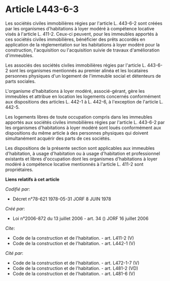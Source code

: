 # Article L443-6-3

Les sociétés civiles immobilières régies par l'article L. 443-6-2 sont créées par les organismes d'habitations à loyer modéré
à compétence locative visés à l'article L. 411-2. Ceux-ci peuvent, pour les immeubles apportés à ces sociétés civiles
immobilières, bénéficier des prêts accordés en application de la réglementation sur les habitations à loyer modéré pour la
construction, l'acquisition ou l'acquisition suivie de travaux d'amélioration d'immeubles. 

Les associés des sociétés civiles immobilières régies par l'article L. 443-6-2 sont les organismes mentionnés au premier
alinéa et les locataires personnes physiques d'un logement de l'immeuble social et détenteurs de parts sociales. 

L'organisme d'habitations à loyer modéré, associé-gérant, gère les immeubles et attribue en location les logements concernés
conformément aux dispositions des articles L. 442-1 à L. 442-6, à l'exception de l'article L. 442-5. 

Les logements libres de toute occupation compris dans les immeubles apportés aux sociétés civiles immobilières régies par
l'article L. 443-6-2 par les organismes d'habitations à loyer modéré sont loués conformément aux dispositions du même article
à des personnes physiques qui doivent simultanément acquérir des parts de ces sociétés. 

Les dispositions de la présente section sont applicables aux immeubles d'habitation, à usage d'habitation ou à usage
d'habitation et professionnel existants et libres d'occupation dont les organismes d'habitations à loyer modéré à compétence
locative mentionnés à l'article L. 411-2 sont propriétaires.

**Liens relatifs à cet article**

_Codifié par_:

  - Décret n°78-621 1978-05-31 JORF 8 JUIN 1978

_Créé par_:

  - Loi n°2006-872 du 13 juillet 2006 - art. 34 () JORF 16 juillet 2006

_Cite_:

  - Code de la construction et de l'habitation. - art. L411-2 (V)
  - Code de la construction et de l'habitation. - art. L442-1 (V)

_Cité par_:

  - Code de la construction et de l'habitation. - art. L472-1-7 (V)
  - Code de la construction et de l'habitation. - art. L481-2 (VD)
  - Code de la construction et de l'habitation. - art. L481-6 (V)
